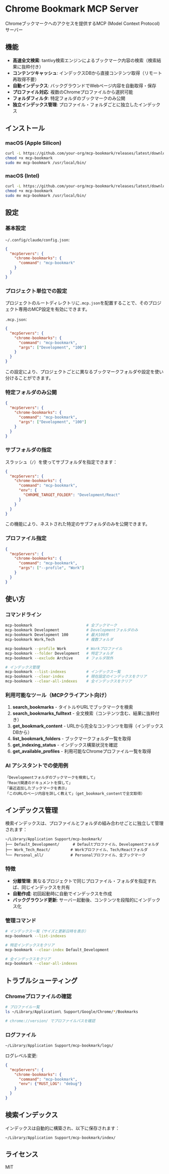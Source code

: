 # Chrome Bookmark MCP Server

Chromeブックマークへのアクセスを提供するMCP (Model Context Protocol) サーバー

## 機能

- **高速全文検索**: tantivy検索エンジンによるブックマーク内容の検索（検索結果に抜粋付き）
- **コンテンツキャッシュ**: インデックスDBから直接コンテンツ取得（リモート再取得不要）
- **自動インデックス**: バックグラウンドでWebページ内容を自動取得・保存
- **プロファイル対応**: 複数のChromeプロファイルから選択可能
- **フォルダフィルタ**: 特定フォルダのブックマークのみ公開
- **独立インデックス管理**: プロファイル・フォルダごとに独立したインデックス

## インストール

### macOS (Apple Silicon)
```bash
curl -L https://github.com/your-org/mcp-bookmark/releases/latest/download/mcp-bookmark-darwin-arm64 -o mcp-bookmark
chmod +x mcp-bookmark
sudo mv mcp-bookmark /usr/local/bin/
```

### macOS (Intel)
```bash
curl -L https://github.com/your-org/mcp-bookmark/releases/latest/download/mcp-bookmark-darwin-x64 -o mcp-bookmark
chmod +x mcp-bookmark
sudo mv mcp-bookmark /usr/local/bin/
```

## 設定

### 基本設定

`~/.config/claude/config.json`:

```json
{
  "mcpServers": {
    "chrome-bookmarks": {
      "command": "mcp-bookmark"
    }
  }
}
```

### プロジェクト単位での設定

プロジェクトのルートディレクトリに`.mcp.json`を配置することで、そのプロジェクト専用のMCP設定を有効にできます。

`.mcp.json`:

```json
{
  "mcpServers": {
    "chrome-bookmarks": {
      "command": "mcp-bookmark",
      "args": ["Development", "100"]
    }
  }
}
```

この設定により、プロジェクトごとに異なるブックマークフォルダや設定を使い分けることができます。

### 特定フォルダのみ公開

```json
{
  "mcpServers": {
    "chrome-bookmarks": {
      "command": "mcp-bookmark",
      "args": ["Development", "100"]
    }
  }
}
```

### サブフォルダの指定

スラッシュ（`/`）を使ってサブフォルダを指定できます：

```json
{
  "mcpServers": {
    "chrome-bookmarks": {
      "command": "mcp-bookmark",
      "env": {
        "CHROME_TARGET_FOLDER": "Development/React"
      }
    }
  }
}
```

この機能により、ネストされた特定のサブフォルダのみを公開できます。

### プロファイル指定

```json
{
  "mcpServers": {
    "chrome-bookmarks": {
      "command": "mcp-bookmark",
      "args": ["--profile", "Work"]
    }
  }
}
```

## 使い方

### コマンドライン

```bash
mcp-bookmark                        # 全ブックマーク
mcp-bookmark Development            # Developmentフォルダのみ
mcp-bookmark Development 100        # 最大100件
mcp-bookmark Work,Tech              # 複数フォルダ

mcp-bookmark --profile Work         # Workプロファイル
mcp-bookmark --folder Development   # 特定フォルダ
mcp-bookmark --exclude Archive      # フォルダ除外

# インデックス管理
mcp-bookmark --list-indexes         # インデックス一覧
mcp-bookmark --clear-index          # 現在設定のインデックスをクリア
mcp-bookmark --clear-all-indexes    # 全インデックスをクリア
```

### 利用可能なツール（MCPクライアント向け）

1. **search_bookmarks** - タイトルやURLでブックマークを検索
2. **search_bookmarks_fulltext** - 全文検索（コンテンツ含む、結果に抜粋付き）
3. **get_bookmark_content** - URLから完全なコンテンツを取得（インデックスDBから）
4. **list_bookmark_folders** - ブックマークフォルダ一覧を取得
5. **get_indexing_status** - インデックス構築状況を確認
6. **get_available_profiles** - 利用可能なChromeプロファイル一覧を取得

### AI アシスタントでの使用例

```
「Developmentフォルダのブックマークを検索して」
「React関連のドキュメントを探して」
「最近追加したブックマークを表示」
「このURLのページ内容を詳しく教えて」（get_bookmark_contentで全文取得）
```

## インデックス管理

検索インデックスは、プロファイルとフォルダの組み合わせごとに独立して管理されます：

```
~/Library/Application Support/mcp-bookmark/
├── Default_Development/      # Defaultプロファイル、Developmentフォルダ
├── Work_Tech_React/         # Workプロファイル、Tech/Reactフォルダ
└── Personal_all/            # Personalプロファイル、全ブックマーク
```

### 特徴

- **分離管理**: 異なるプロジェクトで同じプロファイル・フォルダを指定すれば、同じインデックスを共有
- **自動作成**: 初回起動時に自動でインデックスを作成
- **バックグラウンド更新**: サーバー起動後、コンテンツを段階的にインデックス化

### 管理コマンド

```bash
# インデックス一覧（サイズと更新日時を表示）
mcp-bookmark --list-indexes

# 特定インデックスをクリア
mcp-bookmark --clear-index Default_Development

# 全インデックスをクリア
mcp-bookmark --clear-all-indexes
```

## トラブルシューティング

### Chromeプロファイルの確認

```bash
# プロファイル一覧
ls ~/Library/Application\ Support/Google/Chrome/*/Bookmarks

# chrome://version/ でプロファイルパスを確認
```

### ログファイル

```
~/Library/Application Support/mcp-bookmark/logs/
```

ログレベル変更:
```json
{
  "mcpServers": {
    "chrome-bookmarks": {
      "command": "mcp-bookmark",
      "env": {"RUST_LOG": "debug"}
    }
  }
}
```

## 検索インデックス

インデックスは自動的に構築され、以下に保存されます：
```
~/Library/Application Support/mcp-bookmark/index/
```

## ライセンス

MIT